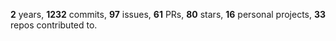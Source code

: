 **2** years, **1232** commits, **97** issues, **61** PRs, **80** stars, **16** personal projects, **33** repos contributed to.
